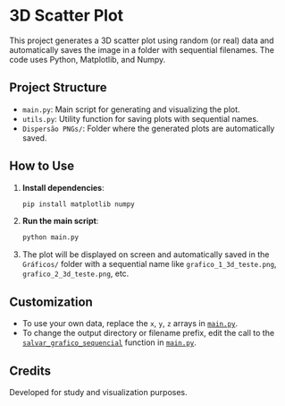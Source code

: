 # 3D Scatter Plot

This project generates a 3D scatter plot using random (or real) data and automatically saves the image in a folder with sequential filenames. The code uses Python, Matplotlib, and Numpy.

## Project Structure

* `main.py`: Main script for generating and visualizing the plot.
* `utils.py`: Utility function for saving plots with sequential names.
* `Dispersão PNGs/`: Folder where the generated plots are automatically saved.

## How to Use

1. **Install dependencies**:

   ```sh
   pip install matplotlib numpy
   ```

2. **Run the main script**:

   ```sh
   python main.py
   ```

3. The plot will be displayed on screen and automatically saved in the `Gráficos/` folder with a sequential name like `grafico_1_3d_teste.png`, `grafico_2_3d_teste.png`, etc.

## Customization

* To use your own data, replace the `x`, `y`, `z` arrays in [`main.py`](main.py).
* To change the output directory or filename prefix, edit the call to the [`salvar_grafico_sequencial`](utils.py) function in [`main.py`](main.py).

## Credits

Developed for study and visualization purposes.
